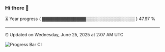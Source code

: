 ### Hi there 👋

⏳ Year progress { ▓▓▓▓▓▓▓▓▓▓▓▓▓▓░░░░░░░░░░░░░░░░ } 47.97 %

---

⏰ Updated on Wednesday, June 25, 2025 at 2:07 AM UTC

![Progress Bar CI](https://github.com/arthurbuhl/arthurbuhl/workflows/Progress%20Bar%20CI/badge.svg)
